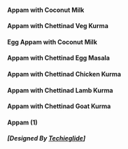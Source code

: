 #### Appam with Coconut Milk 
#### Appam with Chettinad Veg Kurma 
#### Egg Appam with Coconut Milk 
#### Appam with Chettinad Egg Masala 
#### Appam with Chettinad Chicken Kurma 
#### Appam with Chettinad Lamb Kurma 
#### Appam with Chettinad Goat Kurma 
#### Appam (1) 
##### [Designed By [Techieglide](https://web.archive.org/web/20220926124756/https://www.techieglide.com/)]
